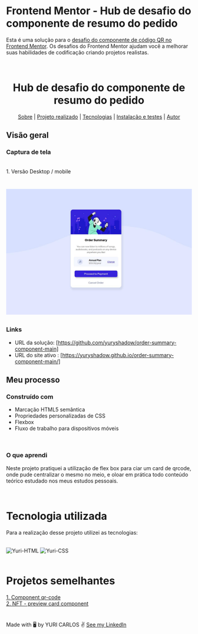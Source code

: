 # Frontend Mentor - Hub de desafio do componente de resumo do pedido

Esta é uma solução para o [desafio do componente de código QR no Frontend Mentor](https://www.frontendmentor.io/challenges/order-summary-component-QlPmajDUj/hub/order-summary-component-2PQvL1K7L). Os desafios do Frontend Mentor ajudam você a melhorar suas habilidades de codificação criando projetos realistas. 



<br>

<h1 align="center"> Hub de desafio do componente de resumo do pedido </h1>

<p align="center">
 <a href="# Sobre">Sobre</a>
 |
 <a href="#Conteúdo">Projeto realizado</a>
 |
 <a href="#Tecnologias estudadas">Tecnologias</a>
 |
 <a href="# Como abrir o projeto">Instalação e testes</a>
 |
 <a href="# Projetos semelhantes">Autor</a>
</p>


## Visão geral 


### Captura de tela 
<br>
1. Versão Desktop / mobile

<h1 align="center">
    <img alt="versão-desktop-mobile" title ="versão-desktop-mobile" src="print/principal.jpg" width="550px">
</h1>



### Links 

- URL da solução: [https://github.com/yuryshadow/order-summary-component-main]
- URL do site ativo : [https://yuryshadow.github.io/order-summary-component-main/]

## Meu processo 

### Construído com 

- Marcação HTML5 semântica 
- Propriedades personalizadas de CSS 
- Flexbox 
- Fluxo de trabalho para dispositivos móveis 

<br>

### O que aprendi 

Neste projeto pratiquei a utilização de flex box para ciar um card de qrcode, onde pude centralizar o mesmo no meio, e oloar em prática todo conteúdo teórico estudado nos meus estudos pessoais.

<br>

# Tecnologia utilizada
Para a realização desse projeto utilizei as tecnologias:
<div style="display: inline_block"><br>
  <img align="center" alt="Yuri-HTML" src="https://img.shields.io/badge/HTML5-E34F26?style=for-the-badge&logo=html5&logoColor=white">
  <img align="center" alt="Yuri-CSS" src="https://img.shields.io/badge/CSS-239120?&style=for-the-badge&logo=css3&logoColor=white">
</div>

<br> 

# Projetos semelhantes

<a href="https://github.com/yuryshadow/qr-code-component-main"> 1. Component qr-code </a>
<br>
<a href="https://github.com/yuryshadow/nft-preview-card-component-main"> 2. NFT - preview card component </a>
<br>


# 
Made with 🖥️ by YURI CARLOS ✌️ <a href="https://www.linkedin.com/in/yurisouza/">See my LinkedIn </a>
